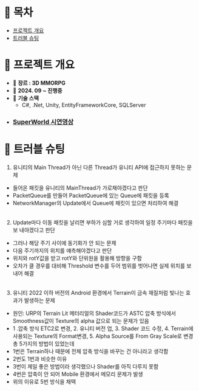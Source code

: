 # 📑 목차

- [프로젝트 개요](#-프로젝트-개요)
- [트러블 슈팅](#-트러블-슈팅)

# 👋 프로젝트 개요
* 📌 **장르 : 3D MMORPG**
* 📅 **2024. 09 ~ 진행중**
* 🔧 **기술 스택**
  * C#, .Net, Unity, EntityFrameworkCore, SQLServer
* ### [SuperWorld 시연영상](https://www.youtube.com/watch?v=Q42nrx8J2Wo)

# 👋 트러블 슈팅
1. 유니티의 Main Thread가 아닌 다른 Thread가 유니티 API에 접근하지 못하는 문제
* 들어온 패킷을 유니티의 MainThread가 가로채야겠다고 판단
* PacketQueue를 만들어 PacketQueue에 있는 Queue에 패킷을 등록
* NetworkManager의 Update에서 Queue에 패킷이 있으면 처리하여 해결
<br></br>
2. Update마다 이동 패킷을 날리면 부하가 심할 거로 생각하여 일정 주기마다 패킷을 보
내야겠다고 판단
* 그러나 해당 주기 사이에 동기화가 안 되는 문제
* 다음 주기까지의 위치를 얘측해야겠다고 판단
* 위치와 rotY값을 받고 rotY와 단위원을 활용해 방향을 구함
* 오차가 클 경우를 대비해 Threshold 변수를 두어 범위를 벗어나면 실제 위치를
보내어 해결
<br></br>
3. 유니티 2022 이하 버전의 Android 환경에서 Terrain이 금속 재질처럼 빛나는
효과가 발생하는 문제
* 원인: URP의 Terrain Lit 메터리얼의 Shader코드가 ASTC 압축 방식에서
Smoothness값이 Texture의 alpha 값으로 되는 문제가 있음
* 1 .압축 방식 ETC2로 변경, 2. 유니티 버전 업, 3. Shader 코드 수정,
    4. Terrain에 사용되는 Texture의 Format변경, 5. Alpha Source를 From Gray
Scale로 변경
총 5가지의 방법이 있었는데
* 1번은 Terrain하나 때문에 전체 압축 방식을 바꾸는 건 아니라고 생각함
* 2번도 1번과 비슷한 이유
* 3번이 제일 좋은 방법이라 생각했으나 Shader를 아직 다루지 못함
* 4번은 압축이 안 되어 Mobile 환경에서 메모리 문제가 발생
* 위의 이유로 5번 방식을 채택

